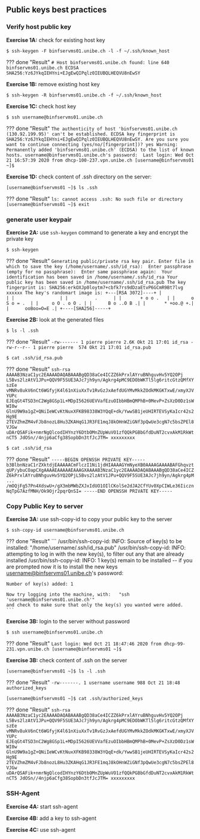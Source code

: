 ## Public keys best practices

### Verify host public key

**Exercise 1A:** check for existing host key

```
$ ssh-keygen -F binfservms01.unibe.ch -l -f ~/.ssh/known_host
```

??? done "Result"
    ```
    # Host binfservms01.unibe.ch found: line 640 
    binfservms01.unibe.ch ECDSA SHA256:Yz6JYkqIEHYni+EJgEwQIPqlz0IEUBQLHEQVU8nEwSY
    ```
    
**Exercise 1B:** remove existing host key

```
$ ssh-keygen -R binfservms01.unibe.ch -f ~/.ssh/known_host
```

**Exercise 1C:** check host key

```
$ ssh username@binfservms01.unibe.ch
```

??? done "Result"
    ```
    The authenticity of host 'binfservms01.unibe.ch (130.92.199.95)' can't be established.
    ECDSA key fingerprint is SHA256:Yz6JYkqIEHYni+EJgEwQIPqlz0IEUBQLHEQVU8nEwSY.
    Are you sure you want to continue connecting (yes/no/[fingerprint])? yes
    Warning: Permanently added 'binfservms01.unibe.ch' (ECDSA) to the list of known hosts.
    username@binfservms01.unibe.ch's password: 
    Last login: Wed Oct 21 16:57:39 2020 from dhcp-100-237.vpn.unibe.ch
    [username@binfservms01 ~]$ 
    ```

**Exercise 1D:** check content of .ssh directory on the server:

```
[username@binfservms01 ~]$ ls .ssh
```

??? done "Result"
    ```
    ls: cannot access .ssh: No such file or directory
    [username@binfservms01 ~]$ exit
    ```



### generate user keypair

**Exercise 2A:** use `ssh-keygen` command to generate a key and encrypt the private key

```
$ ssh-keygen
```

??? done "Result"
    ```
    Generating public/private rsa key pair.
    Enter file in which to save the key (/home/username/.ssh/id_rsa): 
    Enter passphrase (empty for no passphrase): 
    Enter same passphrase again: 
    Your identification has been saved in /home/username/.ssh/id_rsa
    Your public key has been saved in /home/username/.ssh/id_rsa.pub
    The key fingerprint is:
    SHA256:erkOXJp0loytm7+cbfk7rs9dDzaEtvP6GCmR9Bt7lvg xxxxxx
    The key's randomart image is:
    +---[RSA 3072]----+
    |                 |
    |                 |
    |          .      |
    |       + o o .   |
    |      o S o = .  |
    |     o O . o O . |
    |      B o ..O B .|
    |       * +oo.@ +.|
    |      ooBoo=O=E .|
    +----[SHA256]-----+
    ```

**Exercise 2B:** look at the generated files

```
$ ls -l .ssh
```

??? done "Result"
    ```
    -rw------- 1 pierre pierre 2.6K Okt 21 17:01 id_rsa
    -rw-r--r-- 1 pierre pierre  574 Okt 21 17:01 id_rsa.pub
    ```

```
$ cat .ssh/id_rsa.pub
```

??? done "Result"
    ```
    ssh-rsa AAAAB3NzaC1yc2EAAAADAQABAAABgQD38aCe4ICZZ6kPrxlAYruBNhguvHv5YQ2OPj
    L5Bvs2lzAtV1JPu+QQV9F5SUE3AJc7jh9yn/Agkrg4pMC9EDObWKTl5lg6ritcGtzQMfXYszEe
    vMNRv8ukV6nCt6WGfyjK4l61nXiuXxTv1RvGzJxAefdUGYMvMkkZOdkMKGKTxwE/xmyXJVYUPc
    EJEqGt4TSD3nC2Wg8GSp1L+MDpI5626UEVVafEzuOIbbHBmQMPhB+0MevP+ZsXzD0Dz1sWWI0w
    GlnU9W9a1gZ+QNiIeWCvKtNuxXFKB98338W3YQqE+dk/YwwSB1jeUHIRTEVSyKaIcr42s2Hg9E
    2TEVZhmZM4vFJb8nozL8Hu3ZKAHqG1JR3FE1mqJ8kOHnWZiGNf3pQwUe3cgN7c5bsZPEl8VJGw
    uDArQSAFik+nmrNgQlcodIHYnzY6DtbOMnZUpWuVO1zfQQkPGBbGfdDuNT2cvxAkM1RkWtnCT5
    JdOSn//4njp6aCfg38SopbDn3tfJcJTM= xxxxxxxxx
    ```

```
$ cat .ssh/id_rsa
```

??? done "Result"
    ```
    -----BEGIN OPENSSH PRIVATE KEY-----
    b3BlbnNzaC1rZXktdjEAAAAACmFlczI1Ni1jdHIAAAAGYmNyeXB0AAAAGAAAABAFGhqvzt
    qUP/ybuCOapCXgAAAAEAAAAAEAAAGXAAAAB3NzaC1yc2EAAAADAQABAAABgQD38aCe4ICZ
    Z6kPrxlAYruBNhguvHv5YQ2OPjL5Bvs2lzAtV1JPu+QQV9F5SUE3AJc7jh9yn/Agkrg4pM
    ...
    /mOQjFg57Pn4XdswU+/gX3mbMWbZXJxIdUO1OIlCKolSe2dJA2CfYUv0XpCIWLe36Iiczn
    NqTpG7AzfMNH/Ok9Ojr2pqrQnSI=
    -----END OPENSSH PRIVATE KEY-----
    ```




### Copy Public Key to server

**Exercise 3A:** use ssh-copy-id to copy your public key to the server

```
$ ssh-copy-id username@binfservms01.unibe.ch
```

??? done "Result"
    ```
    /usr/bin/ssh-copy-id: INFO: Source of key(s) to be installed: "/home/username/.ssh/id_rsa.pub"
    /usr/bin/ssh-copy-id: INFO: attempting to log in with the new key(s), to filter out any that are already installed
    /usr/bin/ssh-copy-id: INFO: 1 key(s) remain to be installed -- if you are prompted now it is to install the new keys
    username@binfservms01.unibe.ch's password: 

    Number of key(s) added: 1

    Now try logging into the machine, with:   "ssh 'username@binfservms01.unibe.ch'"
    and check to make sure that only the key(s) you wanted were added.
    ```
    
**Exercise 3B:** login to the server without password

```
$ ssh username@binfservms01.unibe.ch
```

??? done "Result"
    ```
    Last login: Wed Oct 21 18:47:46 2020 from dhcp-99-231.vpn.unibe.ch
    [username@binfservms01 ~]$ 
    ```
    

**Exercise 3B:** check content of .ssh on the server

```
[username@binfservms01 ~]$ ls -l .ssh
```

??? done "Result"
    ```
    -rw-------. 1 username username 988 Oct 21 18:48 authorized_keys
    ```
    
```
[username@binfservms01 ~]$ cat .ssh/authorized_keys
```

??? done "Result"
    ```
    ssh-rsa AAAAB3NzaC1yc2EAAAADAQABAAABgQD38aCe4ICZZ6kPrxlAYruBNhguvHv5YQ2OPj
    L5Bvs2lzAtV1JPu+QQV9F5SUE3AJc7jh9yn/Agkrg4pMC9EDObWKTl5lg6ritcGtzQMfXYszEe
    vMNRv8ukV6nCt6WGfyjK4l61nXiuXxTv1RvGzJxAefdUGYMvMkkZOdkMKGKTxwE/xmyXJVYUPc
    EJEqGt4TSD3nC2Wg8GSp1L+MDpI5626UEVVafEzuOIbbHBmQMPhB+0MevP+ZsXzD0Dz1sWWI0w
    GlnU9W9a1gZ+QNiIeWCvKtNuxXFKB98338W3YQqE+dk/YwwSB1jeUHIRTEVSyKaIcr42s2Hg9E
    2TEVZhmZM4vFJb8nozL8Hu3ZKAHqG1JR3FE1mqJ8kOHnWZiGNf3pQwUe3cgN7c5bsZPEl8VJGw
    uDArQSAFik+nmrNgQlcodIHYnzY6DtbOMnZUpWuVO1zfQQkPGBbGfdDuNT2cvxAkM1RkWtnCT5
    JdOSn//4njp6aCfg38SopbDn3tfJcJTM= xxxxxxxxx
    ```
    

### SSH-Agent

**Exercise 4A:** start ssh-agent

**Exercise 4B:** add a key to ssh-agent

**Exercise 4C:** use ssh-agent



